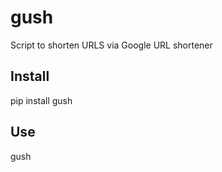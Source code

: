 gush
====

Script to shorten URLS via Google URL shortener

Install
------

pip install gush

Use
---

gush <url>

